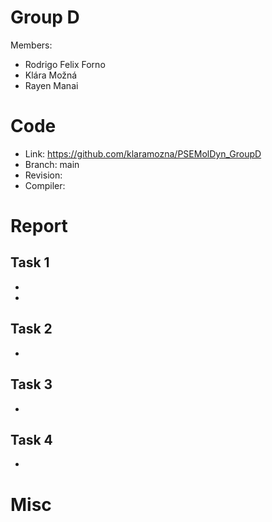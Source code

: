 # Group D #
Members:
* Rodrigo Felix Forno
* Klára Možná
* Rayen Manai

# Code #
* Link:     https://github.com/klaramozna/PSEMolDyn_GroupD
* Branch:   main
* Revision:
* Compiler:


# Report #
## Task 1 ##
* 
* 

## Task 2 ##
*

## Task 3 ##
* 

## Task 4 ##
*


# Misc #
